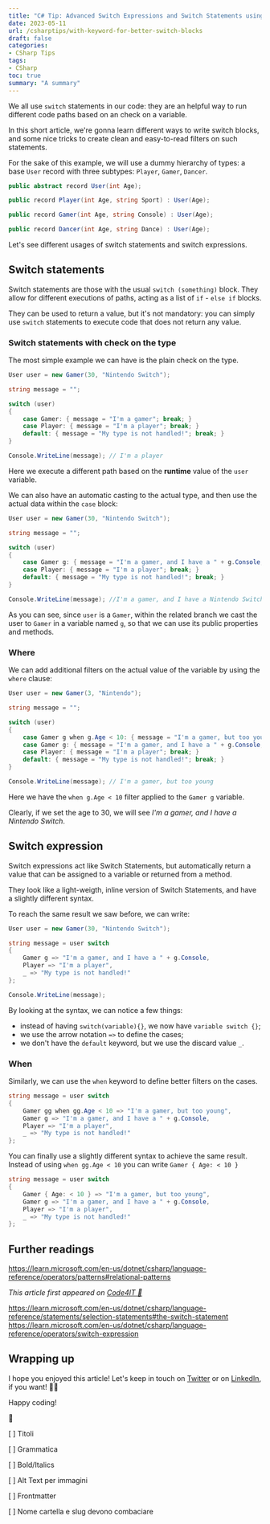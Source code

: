 ```yaml
---
title: "C# Tip: Advanced Switch Expressions and Switch Statements using filters"
date: 2023-05-11
url: /csharptips/with-keyword-for-better-switch-blocks
draft: false
categories:
- CSharp Tips
tags: 
- CSharp
toc: true
summary: "A summary"
---
```


We all use `switch` statements in our code: they are an helpful way to run different code paths based on an check on a variable.

In this short article, we're gonna learn different ways to write switch blocks, and some nice tricks to create clean and easy-to-read filters on such statements.

For the sake of this example, we will use a dummy hierarchy of types: a base `User` record with three subtypes: `Player`, `Gamer`, `Dancer`.

```cs
public abstract record User(int Age);

public record Player(int Age, string Sport) : User(Age);

public record Gamer(int Age, string Console) : User(Age);

public record Dancer(int Age, string Dance) : User(Age);
```

Let's see different usages of switch statements and switch expressions.

## Switch statements

Switch statements are those with the usual `switch (something)` block. They allow for different executions of paths, acting as a list of `if` - `else if` blocks. 

They can be used to return a value, but it's not mandatory: you can simply use `switch` statements to execute code that does not return any value.

### Switch statements with check on the type

The most simple example we can have is the plain check on the type.

```cs
User user = new Gamer(30, "Nintendo Switch");

string message = "";

switch (user)
{
    case Gamer: { message = "I'm a gamer"; break; }
    case Player: { message = "I'm a player"; break; }
    default: { message = "My type is not handled!"; break; }
}

Console.WriteLine(message); // I'm a player
```

Here we execute a different path based on the **runtime** value of the `user` variable.

We can also have an automatic casting to the actual type, and then use the actual data within the `case` block:

```cs
User user = new Gamer(30, "Nintendo Switch");

string message = "";

switch (user)
{
    case Gamer g: { message = "I'm a gamer, and I have a " + g.Console; break; }
    case Player: { message = "I'm a player"; break; }
    default: { message = "My type is not handled!"; break; }
}

Console.WriteLine(message); //I'm a gamer, and I have a Nintendo Switch
```

As you can see, since `user` is a `Gamer`, within the related branch we cast the user to `Gamer` in a variable named `g`, so that we can use its public properties and methods.

### Where

We can add additional filters on the actual value of the variable by using the `where` clause:

```cs
User user = new Gamer(3, "Nintendo");

string message = "";

switch (user)
{
    case Gamer g when g.Age < 10: { message = "I'm a gamer, but too young"; break; }
    case Gamer g: { message = "I'm a gamer, and I have a " + g.Console; break; }
    case Player: { message = "I'm a player"; break; }
    default: { message = "My type is not handled!"; break; }
}

Console.WriteLine(message); // I'm a gamer, but too young
```

Here we have the `when g.Age < 10` filter applied to the `Gamer g` variable.

Clearly, if we set the age to 30, we will see *I'm a gamer, and I have a Nintendo Switch*.

## Switch expression

Switch expressions act like Switch Statements, but automatically return a value that can be assigned to a variable or returned from a method.

They look like a light-weigth, inline version of Switch Statements, and have a slightly different syntax.

To reach the same result we saw before, we can write:

```cs
User user = new Gamer(30, "Nintendo Switch");

string message = user switch
{
    Gamer g => "I'm a gamer, and I have a " + g.Console,
    Player => "I'm a player",
    _ => "My type is not handled!"
};

Console.WriteLine(message);
```

By looking at the syntax, we can notice a few things:

- instead of having `switch(variable){}`, we now have `variable switch {}`;
- we use the arrow notation `=>` to define the cases;
- we don't have the `default` keyword, but we use the discard value `_`.

### When

Similarly, we can use the `when` keyword to define better filters on the cases.

```cs
string message = user switch
{
    Gamer gg when gg.Age < 10 => "I'm a gamer, but too young",
    Gamer g => "I'm a gamer, and I have a " + g.Console,
    Player => "I'm a player",
    _ => "My type is not handled!"
};
```

You can finally use a slightly different syntax to achieve the same result. Instead of using `when gg.Age < 10` you can write `Gamer { Age: < 10 }`

```cs
string message = user switch
{
    Gamer { Age: < 10 } => "I'm a gamer, but too young",
    Gamer g => "I'm a gamer, and I have a " + g.Console,
    Player => "I'm a player",
    _ => "My type is not handled!"
};
```


## Further readings

https://learn.microsoft.com/en-us/dotnet/csharp/language-reference/operators/patterns#relational-patterns


_This article first appeared on [Code4IT 🐧](https://www.code4it.dev/)_

https://learn.microsoft.com/en-us/dotnet/csharp/language-reference/statements/selection-statements#the-switch-statement
https://learn.microsoft.com/en-us/dotnet/csharp/language-reference/operators/switch-expression

## Wrapping up


I hope you enjoyed this article! Let's keep in touch on [Twitter](https://twitter.com/BelloneDavide) or on [LinkedIn](https://www.linkedin.com/in/BelloneDavide/), if you want! 🤜🤛

Happy coding!

🐧



[ ] Titoli

[ ] Grammatica

[ ] Bold/Italics

[ ] Alt Text per immagini

[ ] Frontmatter

[ ] Nome cartella e slug devono combaciare

